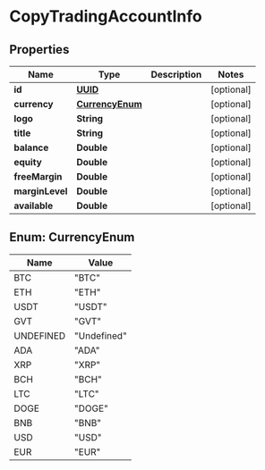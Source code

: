 
# CopyTradingAccountInfo

## Properties
Name | Type | Description | Notes
------------ | ------------- | ------------- | -------------
**id** | [**UUID**](UUID.md) |  |  [optional]
**currency** | [**CurrencyEnum**](#CurrencyEnum) |  |  [optional]
**logo** | **String** |  |  [optional]
**title** | **String** |  |  [optional]
**balance** | **Double** |  |  [optional]
**equity** | **Double** |  |  [optional]
**freeMargin** | **Double** |  |  [optional]
**marginLevel** | **Double** |  |  [optional]
**available** | **Double** |  |  [optional]


<a name="CurrencyEnum"></a>
## Enum: CurrencyEnum
Name | Value
---- | -----
BTC | &quot;BTC&quot;
ETH | &quot;ETH&quot;
USDT | &quot;USDT&quot;
GVT | &quot;GVT&quot;
UNDEFINED | &quot;Undefined&quot;
ADA | &quot;ADA&quot;
XRP | &quot;XRP&quot;
BCH | &quot;BCH&quot;
LTC | &quot;LTC&quot;
DOGE | &quot;DOGE&quot;
BNB | &quot;BNB&quot;
USD | &quot;USD&quot;
EUR | &quot;EUR&quot;



